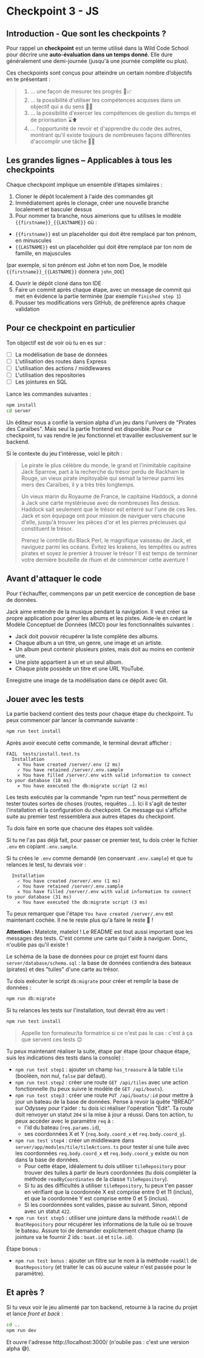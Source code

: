 # Checkpoint 3 - JS

## Introduction - Que sont les checkpoints ?

Pour rappel un **checkpoint** est un terme utilisé dans la Wild Code School pour décrire une **auto-évaluation dans un temps donné**. Elle dure généralement une demi-journée (jusqu'à une journée complète ou plus).

Ces checkpoints sont conçus pour atteindre un certain nombre d’objectifs en te présentant :

> 1. ... une façon de mesurer tes progrès 📏📈
> 2. ... la possibilité d'utiliser tes compétences acquises dans un objectif qui a du sens 🚩🥅
> 3. ... la possibilité d'exercer les compétences de gestion du temps et de priorisation ⌛⬆️
> 4. ... l'opportunité de revoir et d'apprendre du code des autres, montrant qu'il existe toujours de nombreuses façons différentes d'accomplir une tâche 👥💬

## Les grandes lignes – Applicables à tous les checkpoints

Chaque checkpoint implique un ensemble d’étapes similaires :

1. Cloner le dépôt localement à l'aide des commandes git
2. Immédiatement après le clonage, créer une nouvelle branche localement et basculer dessus
3. Pour nommer ta branche, nous aimerions que tu utilises le modèle `{{firstname}}_{{LASTNAME}}` où :

- `{{firstname}}` est un placeholder qui doit être remplacé par ton prénom, en minuscules
- `{{LASTNAME}}` est un placeholder qui doit être remplacé par ton nom de famille, en majuscules

(par exemple, si ton prénom est John et ton nom Doe, le modèle `{{firstname}}_{{LASTNAME}}` donnera `john_DOE`)

4. Ouvrir le dépôt cloné dans ton IDE
5. Faire un commit après chaque étape, avec un message de commit qui met en évidence la partie terminée (par exemple `finished step 1`)
6. Pousser tes modifications vers GitHub, de préférence après chaque validation

## Pour ce checkpoint en particulier

Ton objectif est de voir où tu en es sur :

- [ ] La modélisation de base de données
- [ ] L'utilisation des routes dans Express
- [ ] L'utilisation des actions / middlewares
- [ ] L'utilisation des repositories
- [ ] Les jointures en SQL

Lance les commandes suivantes :

```bash
npm install
cd server
```

Un éditeur nous a confié la version alpha d'un jeu dans l'univers de "Pirates des Caraïbes".
Mais seul la partie frontend est disponible.
Pour ce checkpoint, tu vas rendre le jeu fonctionnel et travailler exclusivement sur le backend.

Si le contexte du jeu t'intéresse, voici le pitch :

> Le pirate le plus célèbre du monde, le grand et l'inimitable capitaine Jack Sparrow, part à la recherche du trésor perdu de Rackham le Rouge, un vieux pirate impitoyable qui semait la terreur parmi les mers des Caraïbes, il y a très très longtemps.
>
> Un vieux marin du Royaume de France, le capitaine Haddock, a donné à Jack une carte mystérieuse avec de nombreuses îles dessus. Haddock sait seulement que le trésor est enterré sur l'une de ces îles.
> Jack et son équipage ont pour mission de naviguer vers chacune d'elle, jusqu'à trouver les pièces d'or et les pierres précieuses qui constituent le trésor.
>
> Prenez le contrôle du Black Perl, le magnifique vaisseau de Jack, et naviguez parmi les océans.
> Évitez les krakens, les tempêtes ou autres pirates et soyez le premier à trouver le trésor !
> Il est temps de terminer votre dernière bouteille de rhum et de commencer cette aventure !

## Avant d'attaquer le code

Pour t'échauffer, commençons par un petit exercice de conception de base de données.

Jack aime entendre de la musique pendant la navigation.
Il veut créer sa propre application pour gérer les albums et les pistes.
Aide-le en créant le Modèle Conceptuel de Données (MCD) pour les fonctionnalités suivantes :

- Jack doit pouvoir récupérer la liste complète des albums.
- Chaque album a un titre, un genre, une image et un artiste.
- Un album peut contenir plusieurs pistes, mais doit au moins en contenir une.
- Une piste appartient à un et un seul album.
- Chaque piste possède un titre et une URL YouTube.

Enregistre une image de ta modélisation dans ce dépôt avec Git.

## Jouer avec les tests

La partie backend contient des tests pour chaque étape du checkpoint.
Tu peux commencer par lancer la commande suivante :

```bash
npm run test install
```

Après avoir executé cette commande, le terminal devrait afficher :

```
FAIL  tests/install.test.ts
  Installation
    ✕ You have created /server/.env (2 ms)
    ✓ You have retained /server/.env.sample
    ✕ You have filled /server/.env with valid information to connect to your database (18 ms)
    ✕ You have executed the db:migrate script (2 ms)
```
    
Les tests exécutés par la commande "npm run test" nous permettent de tester toutes sortes de choses (routes, requêtes ...). Ici il s'agit de tester l'installation et la configuration du checkpoint. Ce message qui s'affiche suite au premier test ressemblera aux autres étapes du checkpoint. 

Tu dois faire en sorte que chacune des étapes soit validée.

Si tu ne l'as pas déjà fait, pour passer ce premier test, tu dois créer le fichier `.env` en copiant `.env.sample`.

Si tu crées le `.env` comme demandé (en conservant `.env.sample`) et que tu relances le test, tu devrais voir : 

```
  Installation
    ✓ You have created /server/.env (1 ms)
    ✓ You have retained /server/.env.sample
    ✕ You have filled /server/.env with valid information to connect to your database (31 ms)
    ✕ You have executed the db:migrate script (3 ms)
```
    
Tu peux remarquer que l'étape `You have created /server/.env` est maintenant cochée. Il ne te reste plus qu'à faire le reste 🚀 !

**Attention :** Matelote, matelot ! Le README est tout aussi important que les messages des tests. C'est comme une carte qui t'aide à naviguer. Donc, n'oublie pas qu'il existe !

Le schéma de la base de données pour ce projet est fourni dans `server/database/schema.sql` : la base de données contiendra des bateaux (pirates) et des "tuiles" d'une carte au trésor.

Tu dois exécuter le script `db:migrate` pour créer et remplir la base de données :

```bash
npm run db:migrate
```

Si tu relances les tests sur l'installation, tout devrait être au vert :

```bash
npm run test install
```

> Appelle ton formateur/ta formatrice si ce n'est pas le cas : c'est à ça que servent ces tests 😉

Tu peux maintenant réaliser la suite, étape par étape (pour chaque étape, suis les indications des tests dans la console) :

- `npm run test step1` : ajouter un champ `has_treasure` à la table `tile` (booléen, non nul, `false` par défaut).
- `npm run test step2` : créer une route `GET /api/tiles` avec une action fonctionnelle (tu peux suivre le modèle de `GET /api/boats`).
- `npm run test step3` : créer une route `PUT /api/boats/:id` pour mettre à jour un bateau de la base de données. Pense à revoir la quête "BREAD" sur Odyssey pour t'aider : tu dois ici réaliser l'opération "Edit". Ta route doit renvoyer un statut `204` si la mise à jour a réussi. Dans ton action, tu peux accéder avec le paramètre `req` à :
  - l'id du bateau (`req.params.id`),
  - ses coordonnées X et Y (`req.body.coord_x` et `req.body.coord_y`).
- `npm run test step4` : créer un middleware dans `server/app/modules/tile/tileActions.ts` pour tester si une tuile avec les coordonnées `req.body.coord_x` et `req.body.coord_y` existe ou non dans la base de données.
  - Pour cette étape, idéalement tu dois utiliser `tileRepository` pour trouver des tuiles à partir de leurs coordonnées (tu dois compléter la méthode `readByCoordinates` de la classe `TileRepository`).
  - Si tu as des difficultés à utiliser `tileRepository`, tu peux t'en passer en vérifiant que la coordonnée X est comprise entre 0 et 11 (inclus), et que la coordonnée Y est comprise entre 0 et 5 (inclus).
  - Si les coordonnées sont valides, passe au suivant. Sinon, répond avec un statut `422`.
- `npm run test step5` : utiliser une jointure dans la méthode `readAll` de `BoatRepository` pour récupérer les informations de la tuile où se trouve le bateau. Assure toi de demander explicitement chaque champ (la jointure va te fournir 2 ids : `boat.id` et `tile.id`).

Étape bonus :

- `npm run test bonus` : ajouter un filtre sur le nom à la méthode `readAll` de `BoatRepository` (et traiter le cas où aucune valeur n'est passée pour le paramètre).

## Et après ?

Si tu veux voir le jeu alimenté par ton backend, retourne à la racine du projet et lance _front et back_ :

```bash
cd ..
npm run dev
```

Et ouvre l'adresse http://localhost:3000/ (n'oublie pas : c'est une version alpha 😅).
